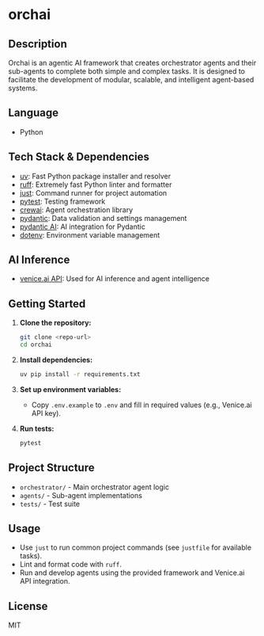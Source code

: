 # orchai

## Description
Orchai is an agentic AI framework that creates orchestrator agents and their sub-agents to complete both simple and complex tasks. It is designed to facilitate the development of modular, scalable, and intelligent agent-based systems.

## Language
- Python

## Tech Stack & Dependencies
- [uv](https://github.com/astral-sh/uv): Fast Python package installer and resolver
- [ruff](https://github.com/astral-sh/ruff): Extremely fast Python linter and formatter
- [just](https://github.com/casey/just): Command runner for project automation
- [pytest](https://docs.pytest.org/): Testing framework
- [crewai](https://github.com/joaomdmoura/crewAI): Agent orchestration library
- [pydantic](https://docs.pydantic.dev/): Data validation and settings management
- [pydantic AI](https://github.com/pydantic/pydantic-ai): AI integration for Pydantic
- [dotenv](https://github.com/theskumar/python-dotenv): Environment variable management

## AI Inference
- [venice.ai API](https://venice.ai/): Used for AI inference and agent intelligence

## Getting Started
1. **Clone the repository:**
   ```bash
   git clone <repo-url>
   cd orchai
   ```
2. **Install dependencies:**
   ```bash
   uv pip install -r requirements.txt
   ```
3. **Set up environment variables:**
   - Copy `.env.example` to `.env` and fill in required values (e.g., Venice.ai API key).

4. **Run tests:**
   ```bash
   pytest
   ```

## Project Structure
- `orchestrator/` - Main orchestrator agent logic
- `agents/` - Sub-agent implementations
- `tests/` - Test suite

## Usage
- Use `just` to run common project commands (see `justfile` for available tasks).
- Lint and format code with `ruff`.
- Run and develop agents using the provided framework and Venice.ai API integration.

## License
MIT